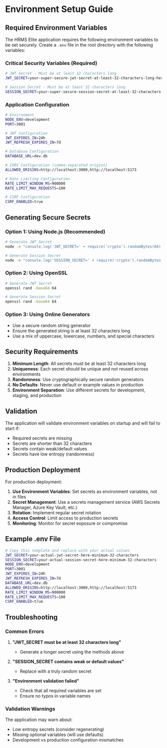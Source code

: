 # Environment Setup Guide

## Required Environment Variables

The HRMS Elite application requires the following environment variables to be set securely. Create a `.env` file in the root directory with the following variables:

### Critical Security Variables (Required)

```bash
# JWT Secret - Must be at least 32 characters long
JWT_SECRET=your-super-secure-jwt-secret-at-least-32-characters-long-here

# Session Secret - Must be at least 32 characters long  
SESSION_SECRET=your-super-secure-session-secret-at-least-32-characters-long-here
```

### Application Configuration

```bash
# Environment
NODE_ENV=development
PORT=3001

# JWT Configuration
JWT_EXPIRES_IN=24h
JWT_REFRESH_EXPIRES_IN=7d

# Database Configuration
DATABASE_URL=dev.db

# CORS Configuration (comma-separated origins)
ALLOWED_ORIGINS=http://localhost:3000,http://localhost:5173

# Rate Limiting Configuration
RATE_LIMIT_WINDOW_MS=900000
RATE_LIMIT_MAX_REQUESTS=100

# CSRF Configuration
CSRF_ENABLED=true
```

## Generating Secure Secrets

### Option 1: Using Node.js (Recommended)
```bash
# Generate JWT Secret
node -e "console.log('JWT_SECRET=' + require('crypto').randomBytes(64).toString('base64url'))"

# Generate Session Secret  
node -e "console.log('SESSION_SECRET=' + require('crypto').randomBytes(64).toString('base64url'))"
```

### Option 2: Using OpenSSL
```bash
# Generate JWT Secret
openssl rand -base64 64

# Generate Session Secret
openssl rand -base64 64
```

### Option 3: Using Online Generators
- Use a secure random string generator
- Ensure the generated string is at least 32 characters long
- Use a mix of uppercase, lowercase, numbers, and special characters

## Security Requirements

1. **Minimum Length**: All secrets must be at least 32 characters long
2. **Uniqueness**: Each secret should be unique and not reused across environments
3. **Randomness**: Use cryptographically secure random generators
4. **No Defaults**: Never use default or example values in production
5. **Environment Separation**: Use different secrets for development, staging, and production

## Validation

The application will validate environment variables on startup and will fail to start if:

- Required secrets are missing
- Secrets are shorter than 32 characters
- Secrets contain weak/default values
- Secrets have low entropy (randomness)

## Production Deployment

For production deployment:

1. **Use Environment Variables**: Set secrets as environment variables, not in files
2. **Secret Management**: Use a secrets management service (AWS Secrets Manager, Azure Key Vault, etc.)
3. **Rotation**: Implement regular secret rotation
4. **Access Control**: Limit access to production secrets
5. **Monitoring**: Monitor for secret exposure or compromise

## Example .env File

```bash
# Copy this template and replace with your actual values
JWT_SECRET=your-actual-jwt-secret-here-minimum-32-characters
SESSION_SECRET=your-actual-session-secret-here-minimum-32-characters
NODE_ENV=development
PORT=3001
JWT_EXPIRES_IN=24h
JWT_REFRESH_EXPIRES_IN=7d
DATABASE_URL=dev.db
ALLOWED_ORIGINS=http://localhost:3000,http://localhost:5173
RATE_LIMIT_WINDOW_MS=900000
RATE_LIMIT_MAX_REQUESTS=100
CSRF_ENABLED=true
```

## Troubleshooting

### Common Errors

1. **"JWT_SECRET must be at least 32 characters long"**
   - Generate a longer secret using the methods above

2. **"SESSION_SECRET contains weak or default values"**
   - Replace with a truly random secret

3. **"Environment validation failed"**
   - Check that all required variables are set
   - Ensure no typos in variable names

### Validation Warnings

The application may warn about:
- Low entropy secrets (consider regenerating)
- Missing optional variables (will use defaults)
- Development vs production configuration mismatches
